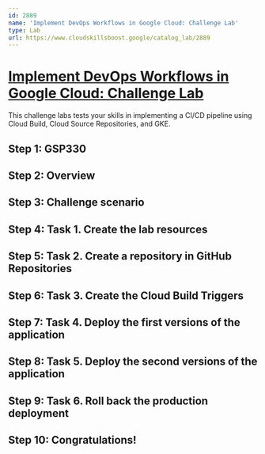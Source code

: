```yaml
---
id: 2889
name: 'Implement DevOps Workflows in Google Cloud: Challenge Lab'
type: Lab
url: https://www.cloudskillsboost.google/catalog_lab/2889
---
```


# [Implement DevOps Workflows in Google Cloud: Challenge Lab](https://www.cloudskillsboost.google/catalog_lab/2889)

This challenge labs tests your skills in implementing a CI/CD pipeline using Cloud Build, Cloud Source Repositories, and GKE.

## Step 1: GSP330

## Step 2: Overview

## Step 3: Challenge scenario

## Step 4: Task 1. Create the lab resources

## Step 5: Task 2. Create a repository in GitHub Repositories

## Step 6: Task 3. Create the Cloud Build Triggers

## Step 7: Task 4. Deploy the first versions of the application

## Step 8: Task 5. Deploy the second versions of the application

## Step 9: Task 6. Roll back the production deployment

## Step 10: Congratulations!
